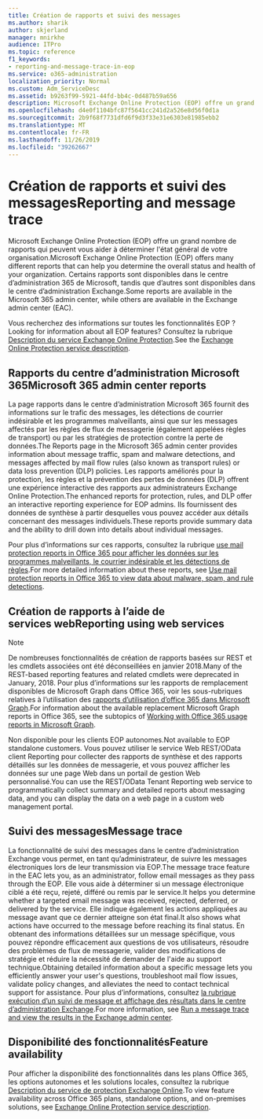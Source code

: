 ```yaml
---
title: Création de rapports et suivi des messages
ms.author: sharik
author: skjerland
manager: mnirkhe
audience: ITPro
ms.topic: reference
f1_keywords:
- reporting-and-message-trace-in-eop
ms.service: o365-administration
localization_priority: Normal
ms.custom: Adm_ServiceDesc
ms.assetid: b9263f99-5921-44fd-bb4c-0d487b59a656
description: Microsoft Exchange Online Protection (EOP) offre un grand nombre de rapports qui peuvent vous aider à déterminer l'état général de votre organisation. Certains rapports sont disponibles dans le centre d’administration 365 de Microsoft, tandis que d’autres sont disponibles dans le centre d’administration Exchange.
ms.openlocfilehash: d4e0f1104bfc87f5641cc241d2a526e8d56f0d1a
ms.sourcegitcommit: 2b9f68f7731dfd6f9d3f33e31e6303e81985ebb2
ms.translationtype: MT
ms.contentlocale: fr-FR
ms.lasthandoff: 11/26/2019
ms.locfileid: "39262667"
---
```

# <a name="reporting-and-message-trace"></a><span data-ttu-id="03cb8-104">Création de rapports et suivi des messages</span><span class="sxs-lookup"><span data-stu-id="03cb8-104">Reporting and message trace</span></span>

<span data-ttu-id="03cb8-105">Microsoft Exchange Online Protection (EOP) offre un grand nombre de rapports qui peuvent vous aider à déterminer l'état général de votre organisation.</span><span class="sxs-lookup"><span data-stu-id="03cb8-105">Microsoft Exchange Online Protection (EOP) offers many different reports that can help you determine the overall status and health of your organization.</span></span> <span data-ttu-id="03cb8-106">Certains rapports sont disponibles dans le centre d’administration 365 de Microsoft, tandis que d’autres sont disponibles dans le centre d’administration Exchange.</span><span class="sxs-lookup"><span data-stu-id="03cb8-106">Some reports are available in the Microsoft 365 admin center, while others are available in the Exchange admin center (EAC).</span></span>

<span data-ttu-id="03cb8-107">Vous recherchez des informations sur toutes les fonctionnalités EOP ?</span><span class="sxs-lookup"><span data-stu-id="03cb8-107">Looking for information about all EOP features?</span></span> <span data-ttu-id="03cb8-108">Consultez la rubrique [Description du service Exchange Online Protection](exchange-online-protection-service-description.md).</span><span class="sxs-lookup"><span data-stu-id="03cb8-108">See the [Exchange Online Protection service description](exchange-online-protection-service-description.md).</span></span>

## <a name="microsoft-365-admin-center-reports"></a><span data-ttu-id="03cb8-109">Rapports du centre d’administration Microsoft 365</span><span class="sxs-lookup"><span data-stu-id="03cb8-109">Microsoft 365 admin center reports</span></span>

<span data-ttu-id="03cb8-110">La page rapports dans le centre d’administration Microsoft 365 fournit des informations sur le trafic des messages, les détections de courrier indésirable et les programmes malveillants, ainsi que sur les messages affectés par les règles de flux de messagerie (également appelées règles de transport) ou par les stratégies de protection contre la perte de données.</span><span class="sxs-lookup"><span data-stu-id="03cb8-110">The Reports page in the Microsoft 365 admin center provides information about message traffic, spam and malware detections, and messages affected by mail flow rules (also known as transport rules) or data loss prevention (DLP) policies.</span></span> <span data-ttu-id="03cb8-111">Les rapports améliorés pour la protection, les règles et la prévention des pertes de données (DLP) offrent une expérience interactive des rapports aux administrateurs Exchange Online Protection.</span><span class="sxs-lookup"><span data-stu-id="03cb8-111">The enhanced reports for protection, rules, and DLP offer an interactive reporting experience for EOP admins.</span></span> <span data-ttu-id="03cb8-112">Ils fournissent des données de synthèse à partir desquelles vous pouvez accéder aux détails concernant des messages individuels.</span><span class="sxs-lookup"><span data-stu-id="03cb8-112">These reports provide summary data and the ability to drill down into details about individual messages.</span></span>

<span data-ttu-id="03cb8-113">Pour plus d’informations sur ces rapports, consultez la rubrique [use mail protection reports in Office 365 pour afficher les données sur les programmes malveillants, le courrier indésirable et les détections de règles](https://docs.microsoft.com/exchange/monitoring/use-mail-protection-reports).</span><span class="sxs-lookup"><span data-stu-id="03cb8-113">For more detailed information about these reports, see [Use mail protection reports in Office 365 to view data about malware, spam, and rule detections](https://docs.microsoft.com/exchange/monitoring/use-mail-protection-reports).</span></span>

## <a name="reporting-using-web-services"></a><span data-ttu-id="03cb8-114">Création de rapports à l’aide de services web</span><span class="sxs-lookup"><span data-stu-id="03cb8-114">Reporting using web services</span></span>

> [!NOTE]
> <span data-ttu-id="03cb8-115">De nombreuses fonctionnalités de création de rapports basées sur REST et les cmdlets associées ont été déconseillées en janvier 2018.</span><span class="sxs-lookup"><span data-stu-id="03cb8-115">Many of the REST-based reporting features and related cmdlets were deprecated in January, 2018.</span></span> <span data-ttu-id="03cb8-116">Pour plus d’informations sur les rapports de remplacement disponibles de Microsoft Graph dans Office 365, voir les sous-rubriques relatives à l’utilisation des [rapports d’utilisation d’office 365 dans Microsoft Graph](https://go.microsoft.com/fwlink/p/?LinkID=865135).</span><span class="sxs-lookup"><span data-stu-id="03cb8-116">For information about the available replacement Microsoft Graph reports in Office 365, see the subtopics of [Working with Office 365 usage reports in Microsoft Graph](https://go.microsoft.com/fwlink/p/?LinkID=865135).</span></span>

<span data-ttu-id="03cb8-117">Non disponible pour les clients EOP autonomes.</span><span class="sxs-lookup"><span data-stu-id="03cb8-117">Not available to EOP standalone customers.</span></span> <span data-ttu-id="03cb8-118">Vous pouvez utiliser le service Web REST/OData client Reporting pour collecter des rapports de synthèse et des rapports détaillés sur les données de messagerie, et vous pouvez afficher les données sur une page Web dans un portail de gestion Web personnalisé.</span><span class="sxs-lookup"><span data-stu-id="03cb8-118">You can use the REST/OData Tenant Reporting web service to programmatically collect summary and detailed reports about messaging data, and you can display the data on a web page in a custom web management portal.</span></span>

## <a name="message-trace"></a><span data-ttu-id="03cb8-119">Suivi des messages</span><span class="sxs-lookup"><span data-stu-id="03cb8-119">Message trace</span></span>

<span data-ttu-id="03cb8-120">La fonctionnalité de suivi des messages dans le centre d’administration Exchange vous permet, en tant qu’administrateur, de suivre les messages électroniques lors de leur transmission via EOP.</span><span class="sxs-lookup"><span data-stu-id="03cb8-120">The message trace feature in the EAC lets you, as an administrator, follow email messages as they pass through the EOP.</span></span> <span data-ttu-id="03cb8-121">Elle vous aide à déterminer si un message électronique ciblé a été reçu, rejeté, différé ou remis par le service.</span><span class="sxs-lookup"><span data-stu-id="03cb8-121">It helps you determine whether a targeted email message was received, rejected, deferred, or delivered by the service.</span></span> <span data-ttu-id="03cb8-122">Elle indique également les actions appliquées au message avant que ce dernier atteigne son état final.</span><span class="sxs-lookup"><span data-stu-id="03cb8-122">It also shows what actions have occurred to the message before reaching its final status.</span></span> <span data-ttu-id="03cb8-123">En obtenant des informations détaillées sur un message spécifique, vous pouvez répondre efficacement aux questions de vos utilisateurs, résoudre des problèmes de flux de messagerie, valider des modifications de stratégie et réduire la nécessité de demander de l'aide au support technique.</span><span class="sxs-lookup"><span data-stu-id="03cb8-123">Obtaining detailed information about a specific message lets you efficiently answer your user's questions, troubleshoot mail flow issues, validate policy changes, and alleviates the need to contact technical support for assistance.</span></span> <span data-ttu-id="03cb8-124">Pour plus d’informations, consultez [la rubrique exécution d’un suivi de message et affichage des résultats dans le centre d’administration Exchange](https://docs.microsoft.com/exchange/monitoring/trace-an-email-message/run-a-message-trace-and-view-results).</span><span class="sxs-lookup"><span data-stu-id="03cb8-124">For more information, see [Run a message trace and view the results in the Exchange admin center](https://docs.microsoft.com/exchange/monitoring/trace-an-email-message/run-a-message-trace-and-view-results).</span></span>

## <a name="feature-availability"></a><span data-ttu-id="03cb8-125">Disponibilité des fonctionnalités</span><span class="sxs-lookup"><span data-stu-id="03cb8-125">Feature availability</span></span>

<span data-ttu-id="03cb8-126">Pour afficher la disponibilité des fonctionnalités dans les plans Office 365, les options autonomes et les solutions locales, consultez la rubrique [Description du service de protection Exchange Online](exchange-online-protection-service-description.md).</span><span class="sxs-lookup"><span data-stu-id="03cb8-126">To view feature availability across Office 365 plans, standalone options, and on-premises solutions, see [Exchange Online Protection service description](exchange-online-protection-service-description.md).</span></span>
